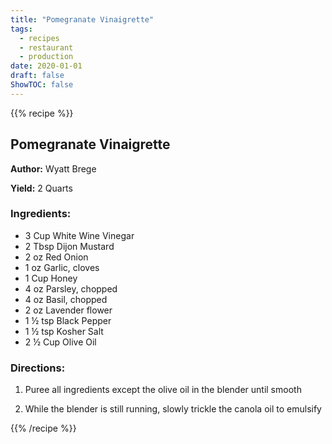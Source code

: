 ```yaml
---
title: "Pomegranate Vinaigrette"
tags:
  - recipes
  - restaurant
  - production
date: 2020-01-01 
draft: false
ShowTOC: false
---
```


{{% recipe %}}

## Pomegranate Vinaigrette

**Author:** Wyatt Brege

**Yield:** 2 Quarts 

### Ingredients:

- 3 Cup White Wine Vinegar
- 2 Tbsp Dijon Mustard
- 2 oz Red Onion
- 1 oz Garlic, cloves
- 1 Cup Honey
- 4 oz Parsley, chopped
- 4 oz Basil, chopped
- 2 oz Lavender flower
- 1 ½ tsp Black Pepper
- 1 ½ tsp Kosher Salt
- 2 ½ Cup Olive Oil

### Directions:

1.  Puree all ingredients except the olive oil in the blender until
    smooth

2.  While the blender is still running, slowly trickle the canola oil to
    emulsify



{{% /recipe %}}
